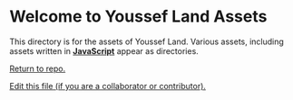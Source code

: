 [Edit this file]: https://github.com/The-Youssef-Nasr-Company/Youssef-Land/edit/master/assets/readme.md
[Return to repo]: https://github.com/The-Youssef-Nasr-Company/Youssef-Land
[Youssef Land JavaScript Asset]: https://github.com/The-Youssef-Nasr-Company/Youssef-Land/tree/master/assets/YoussefLand

# Welcome to Youssef Land Assets
This directory is for the assets of Youssef Land. Various assets, including assets written in __[JavaScript][Youssef Land JavaScript Asset]__ appear as directories.

[Return to repo.][Return to repo]

[Edit this file (if you are a collaborator or contributor).][Edit this file]
